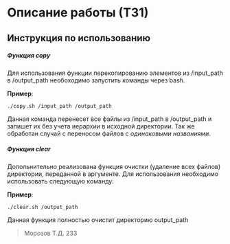 # Описание работы (ТЗ1)


## Инструкция по использованию

##### Функция copy

Для использования функции перекопированию элементов из /input_path в /output_path необоходимо запустить команды через bash. 

**Пример**:
```
./copy.sh /input_path /output_path
```

Данная команда перенесет все файлы из /input_path в /output_path и запишет их без учета иерархии в исходной директории. Так же обработан случай с переносом файлов с *одинаковыми названиями*.

##### Функция clear

Допольнительно реализована функция очистки (удаление всех файлов) директории, переданной в аргументе. Для использования необходимо использовать следующую команду:

**Пример**:
```
./clear.sh /output_path
```
Данная функция полностью очистит директорию output_path




> Морозов Т.Д. 233